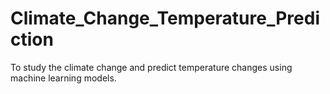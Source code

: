 # Climate_Change_Temperature_Prediction
To study the climate change and predict temperature changes using machine learning models.
